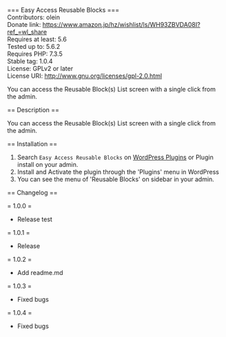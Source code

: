 === Easy Access Reusable Blocks ===   
Contributors: olein   
Donate link: https://www.amazon.jp/hz/wishlist/ls/WH93ZBVDA08I?ref_=wl_share   
Requires at least: 5.6   
Tested up to: 5.6.2   
Requires PHP: 7.3.5   
Stable tag: 1.0.4   
License: GPLv2 or later   
License URI: http://www.gnu.org/licenses/gpl-2.0.html   

You can access the Reusable Block(s) List screen with a single click from the admin.

== Description ==

You can access the Reusable Block(s) List screen with a single click from the admin.

== Installation ==

1. Search `Easy Access Reusable Blocks` on [WordPress Plugins](https://wordpress.org/plugins/) or Plugin install on your admin.
1. Install and Activate the plugin through the 'Plugins' menu in WordPress
1. You can see the menu of 'Reusable Blocks' on sidebar in your admin.

== Changelog ==

= 1.0.0 =
* Release test

= 1.0.1 =
* Release

= 1.0.2 =
* Add readme.md

= 1.0.3 =
* Fixed bugs

= 1.0.4 =
* Fixed bugs
